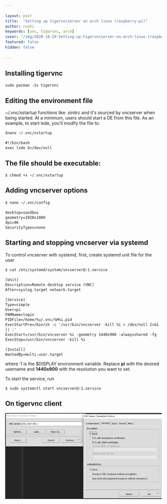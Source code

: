 ```yaml
---

layout: post
title:  "Setting up tigervncserver on arch linux (raspberry-pi)"
author: rushi
keywords: [vnc, tigervnc, arch]
cover: "/img/2020-10-29-Setting-up-tigervncserver-on-arch-linux-(raspberry-pi)/fi_tigervnconarch.png"
featured: false
hidden: false

---
```


## Installing tigervnc 
```
sudo pacman -Ss tigervnc
```

## Editing the environment file
~/.vnc/xstartup functions like .xinitrc  and it's sourced by vncserver when being started. At a minimum, users should start a DE from this file. As an example, to start lxde, you'll modify the file to:

```
$nano ~/.vnc/xstartup

#!/bin/bash
exec lxde &>/dev/null
```
## The file should be executable:
```
$ chmod +x ~/.vnc/xstartup
```

## Adding vncserver options
```
$ nano ~/.vnc/config

desktop=sandbox
geometry=1920x1080
dpi=96
SecurityTypes=none
```

## Starting and stopping vncserver via systemd
To control vncserver with systemd, first, create systemd unit file for the user

```
$ cat /etc/systemd/system/vncserver@:1.service

[Unit]
Description=Remote desktop service (VNC)
After=syslog.target network.target

[Service]
Type=simple
User=pi
PAMName=login
PIDFile=/home/%u/.vnc/%H%i.pid
ExecStartPre=/bin/sh -c '/usr/bin/vncserver -kill %i > /dev/null 2>&1 || :'
ExecStart=/usr/bin/vncserver %i -geometry 1440x900 -alwaysshared -fg
ExecStop=/usr/bin/vncserver -kill %i

[Install]
WantedBy=multi-user.target
```

where :1 is the $DISPLAY environment variable. Replace **pi** with the desired username and **1440x900** with the resolution you want to set.

To start the service, run
```
$ sudo systemctl start vncserver@:1.service
```

## On tigervnc client
![sadsad](/img/2020-10-29-Setting-up-tigervncserver-on-arch-linux-(raspberry-pi)/tigervncclient.png)